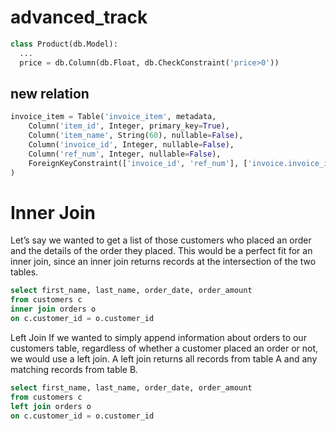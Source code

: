# advanced_track

```python
class Product(db.Model):
  ...
  price = db.Column(db.Float, db.CheckConstraint('price>0'))

```


## new relation

```python
invoice_item = Table('invoice_item', metadata,
    Column('item_id', Integer, primary_key=True),
    Column('item_name', String(60), nullable=False),
    Column('invoice_id', Integer, nullable=False),
    Column('ref_num', Integer, nullable=False),
    ForeignKeyConstraint(['invoice_id', 'ref_num'], ['invoice.invoice_id', 'invoice.ref_num'])
)

```


# Inner Join
Let’s say we wanted to get a list of those customers who placed an order and the details of the order they placed. This would be a perfect fit for an inner join, since an inner join returns records at the intersection of the two tables.
```SQL
select first_name, last_name, order_date, order_amount
from customers c
inner join orders o
on c.customer_id = o.customer_id
```

Left Join
If we wanted to simply append information about orders to our customers table, regardless of whether a customer placed an order or not, we would use a left join. A left join returns all records from table A and any matching records from table B.

```SQL
select first_name, last_name, order_date, order_amount
from customers c
left join orders o
on c.customer_id = o.customer_id
```
